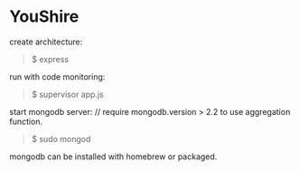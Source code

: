 YouShire
========


create architecture:
>$ express

run with code monitoring:
>$ supervisor app.js

start mongodb server: // require mongodb.version > 2.2 to use aggregation function. 
>$ sudo mongod

mongodb can be installed with homebrew or packaged. 
